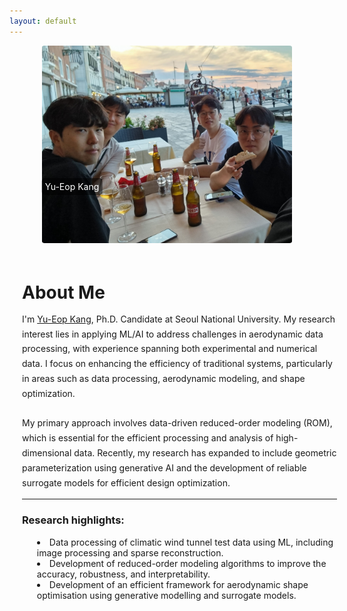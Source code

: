 ```yaml
---
layout: default
---
```

<div style="display: flex; justify-content: center; align-items: center; width: 100%;">
    <div style="position: relative; width: fit-content;">
        <img src="assets/images/home3.jpg" alt="Yu-Eop Kang" style="border-radius: 1%; width: 400px; height: auto;">
        <div style="position: absolute; bottom: 25%; left: 12%; transform: translateX(-50%); background-color: rgba(0, 0, 0, 0.5); padding: 5px; border-radius: 5px; color: white;">
        Yu-Eop Kang
        </div>
    </div>
</div>

<div style="display: flex; justify-content: center; width: 100%; padding: 20px;">
  <div style="max-width: 1000px; text-align: left;">
    <h1 style="margin-bottom: 10px;">About Me</h1>
    <p style="font-size: 1em; line-height: 1.7;">
      I'm <a href="/Profile" style="color: inherit; text-decoration: underline;">Yu-Eop Kang</a>, Ph.D. Candidate at Seoul National University. My research interest lies in applying ML/AI to address challenges in aerodynamic data processing, with experience spanning both experimental and numerical data. I focus on enhancing the efficiency of traditional systems, particularly in areas such as data processing, aerodynamic modeling, and shape optimization. 
      <br><br>
      My primary approach involves data-driven reduced-order modeling (ROM), which is essential for the efficient processing and analysis of high-dimensional data. Recently, my research has expanded to include geometric parameterization using generative AI and the development of reliable surrogate models for efficient design optimization.
    </p>
    <hr style="width: 100%; max-width: 1000px; margin-bottom: 20px;">
    <p style="font-size: 1em; line-height: 1.7;">
      <h3>Research highlights:</h3>
      <ul style="list-style-position: inside;">
        <li>Data processing of climatic wind tunnel test data using ML, including image processing and sparse reconstruction.</li>
        <li>Development of reduced-order modeling algorithms to improve the accuracy, robustness, and interpretability.</li>
        <li>Development of an efficient framework for aerodynamic shape optimisation using generative modelling and surrogate models.</li>
      </ul>
    </p>
  </div>
</div>

